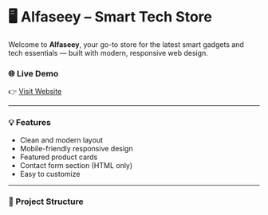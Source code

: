 # 🖥️ Alfaseey – Smart Tech Store

Welcome to **Alfaseey**, your go-to store for the latest smart gadgets and tech essentials — built with modern, responsive web design.

### 🌐 Live Demo
👉 [Visit Website](https://alfaaseey.github.io/alfaseey-site/)

---

### 💡 Features
- Clean and modern layout
- Mobile-friendly responsive design
- Featured product cards
- Contact form section (HTML only)
- Easy to customize

---

### 📁 Project Structure